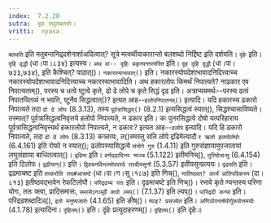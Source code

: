 ```yaml
---
index:  7.2.20
sutra:  दृढः स्थूलबलयोः।
vritti:  nyasa
---
```


`बलवति` इति मतुबन्तनिद्र्दशेनार्शाअदित्वात्? सूत्रे मत्वर्थीयाकारान्तो बलशब्दो निर्द्दिष्ट इति दर्शयति। `दृंहेः` इति। `दृहि वृद्धौ` (धा।पा।८३४) इत्यस्य। `अथ वा-- दृहिः प्रकृत्यन्तरमस्ति` इति। `दृह दृहि दृद्धौ` (धा।पा।७३३,७३४), इति कैश्चित्? पाठात्()। `नकारस्याभावात्()` इति। नकारस्योपदेशाभावादनिदित्त्वाच्च नकारस्योपदेशाभावादनिदित्त्वाच्च नकारस्याभावादिति। 
अथ हकारलोपः किमर्थं निपात्यते? नाढकार एव निपात्यताम्(), परस्य च धत्वे ष्टुत्वे कृते, ढो ढे लोपे च कृते सिद्धं दृढ इति। अत्राप्ययमर्थः--परस्य ढत्वं निपातयितव्यं न भवति, ष्टुनैव सिद्धत्वात्()? इत्यत आह--`हलोपनिपातनम्()` इत्यादि। यदि हकारस्य ढकारो निपात्यते तदा `ढो ढे लोपः` (8.3.13), तस्य `पूर्वत्रासिद्धम्()` (8.2.1) इत्यसिद्धत्वं स्यात्(), सिद्धश्चासाविष्यते। तस्मात्? पूर्वत्रासिद्धत्वनिवृत्तये हलोपो निपात्यते, न ढकार इति। कः पुनरसिद्धत्वे दोषो यत्परिहाराय पूर्वत्रासिद्धत्वनिवृत्त्यर्थं हकारलोपो निपात्यते, न ढकारः? इत्यत आह--`ढलोपे` इत्यादि। यदि हि ढकारो निपात्यते, तदा `ढो ढे लोपः` (8.3.13) कत्र्तव्यः, त()स्मस्तु सति लोपे द्रढिमेत्यादौ `र ऋतो हलादेर्लघोः` (6.4.161) इति रोफो न स्यात्(); ढलोपस्यासिद्धत्वे `संयोगे गुरु` (1.4.11) इति गुरुसंज्ञायामुपजातायां लघुसंज्ञाया बाधितत्वात्()। `द्रढिमा` इति। `वर्णद्ढादिभ्यः ष्यञ्च` (5.1.122) इतीमनिच्(), `तुरिष्ठेयाःसु` (6.4.154) इति टिलोपः। `द्रढीयान्()` इति। `द्विवचनविभज्योपपरदे तरबीयसुनौ` (5.3.57) इतीयसुन्प्रत्ययः। `द्रढयति` इति। द्रढमाचष्ट इति `तत्करोति तद#आचष्टे` (धा।पा।ग।सू।१८७) इति णिच्(), `णाविष्ठवत्? कार्यं प्रातिपदिकस्य` (दा।८१३) इतीष्ठवद्भावेन रेफटिलोपौ। `परिद्रढय्य गतः` इति। दृढमाचष्टे इति णिच्()। रभावे कृते ण्यन्तस्य परिणा योगः, ततः क्त्वा, प्रादिसमासः, `समासेऽनञ्पूर्वे क्त्वो ल्यप्()` (7.1.37) इति ल्यप्()। `पारिद्रढी कन्या` इति। परिद्रढशब्दादिञ्(), `इतो मनुष्यजातेः` (4.1.65) इति ङीष्()। `ष्यङ्? प्रसज्येत` इति। `अणिञोरनार्षयोर्गुरूपोत्तमयोः` (4.1.78) इत्यादिना। 
`दृंहितम्()` इति। दृंहेः प्रत्युदाहरणम्()। `दृहितम्()` इति दृहेः॥
